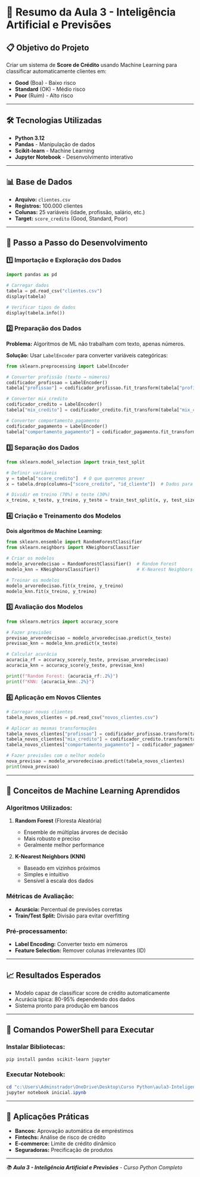 # 🤖 Resumo da Aula 3 - Inteligência Artificial e Previsões

## 📋 **Objetivo do Projeto**
Criar um sistema de **Score de Crédito** usando Machine Learning para classificar automaticamente clientes em:
- **Good** (Boa) - Baixo risco
- **Standard** (OK) - Médio risco  
- **Poor** (Ruim) - Alto risco

---

## 🛠️ **Tecnologias Utilizadas**
- **Python 3.12**
- **Pandas** - Manipulação de dados
- **Scikit-learn** - Machine Learning
- **Jupyter Notebook** - Desenvolvimento interativo

---

## 📊 **Base de Dados**
- **Arquivo:** `clientes.csv`
- **Registros:** 100.000 clientes
- **Colunas:** 25 variáveis (idade, profissão, salário, etc.)
- **Target:** `score_credito` (Good, Standard, Poor)

---

## 🔧 **Passo a Passo do Desenvolvimento**

### **1️⃣ Importação e Exploração dos Dados**
```python
import pandas as pd

# Carregar dados
tabela = pd.read_csv("clientes.csv")
display(tabela)

# Verificar tipos de dados
display(tabela.info())
```

### **2️⃣ Preparação dos Dados**
**Problema:** Algoritmos de ML não trabalham com texto, apenas números.

**Solução:** Usar `LabelEncoder` para converter variáveis categóricas:

```python
from sklearn.preprocessing import LabelEncoder

# Converter profissão (texto → números)
codificador_profissao = LabelEncoder()
tabela["profissao"] = codificador_profissao.fit_transform(tabela["profissao"])

# Converter mix_credito
codificador_credito = LabelEncoder()
tabela["mix_credito"] = codificador_credito.fit_transform(tabela["mix_credito"])

# Converter comportamento_pagamento
codificador_pagamento = LabelEncoder()
tabela["comportamento_pagamento"] = codificador_pagamento.fit_transform(tabela["comportamento_pagamento"])
```

### **3️⃣ Separação dos Dados**
```python
from sklearn.model_selection import train_test_split

# Definir variáveis
y = tabela["score_credito"]  # O que queremos prever
x = tabela.drop(columns=["score_credito", "id_cliente"])  # Dados para previsão

# Dividir em treino (70%) e teste (30%)
x_treino, x_teste, y_treino, y_teste = train_test_split(x, y, test_size=0.3)
```

### **4️⃣ Criação e Treinamento dos Modelos**
**Dois algoritmos de Machine Learning:**

```python
from sklearn.ensemble import RandomForestClassifier
from sklearn.neighbors import KNeighborsClassifier

# Criar os modelos
modelo_arvoredecisao = RandomForestClassifier()  # Random Forest
modelo_knn = KNeighborsClassifier()              # K-Nearest Neighbors

# Treinar os modelos
modelo_arvoredecisao.fit(x_treino, y_treino)
modelo_knn.fit(x_treino, y_treino)
```

### **5️⃣ Avaliação dos Modelos**
```python
from sklearn.metrics import accuracy_score

# Fazer previsões
previsao_arvoredecisao = modelo_arvoredecisao.predict(x_teste)
previsao_knn = modelo_knn.predict(x_teste)

# Calcular acurácia
acuracia_rf = accuracy_score(y_teste, previsao_arvoredecisao)
acuracia_knn = accuracy_score(y_teste, previsao_knn)

print(f"Random Forest: {acuracia_rf:.2%}")
print(f"KNN: {acuracia_knn:.2%}")
```

### **6️⃣ Aplicação em Novos Clientes**
```python
# Carregar novos clientes
tabela_novos_clientes = pd.read_csv("novos_clientes.csv")

# Aplicar as mesmas transformações
tabela_novos_clientes["profissao"] = codificador_profissao.transform(tabela_novos_clientes["profissao"])
tabela_novos_clientes["mix_credito"] = codificador_credito.transform(tabela_novos_clientes["mix_credito"])
tabela_novos_clientes["comportamento_pagamento"] = codificador_pagamento.transform(tabela_novos_clientes["comportamento_pagamento"])

# Fazer previsões com o melhor modelo
nova_previsao = modelo_arvoredecisao.predict(tabela_novos_clientes)
print(nova_previsao)
```

---

## 🧠 **Conceitos de Machine Learning Aprendidos**

### **Algoritmos Utilizados:**
1. **Random Forest** (Floresta Aleatória)
   - Ensemble de múltiplas árvores de decisão
   - Mais robusto e preciso
   - Geralmente melhor performance

2. **K-Nearest Neighbors (KNN)**
   - Baseado em vizinhos próximos
   - Simples e intuitivo
   - Sensível à escala dos dados

### **Métricas de Avaliação:**
- **Acurácia:** Percentual de previsões corretas
- **Train/Test Split:** Divisão para evitar overfitting

### **Pré-processamento:**
- **Label Encoding:** Converter texto em números
- **Feature Selection:** Remover colunas irrelevantes (ID)

---

## 📈 **Resultados Esperados**
- Modelo capaz de classificar score de crédito automaticamente
- Acurácia típica: 80-95% dependendo dos dados
- Sistema pronto para produção em bancos

---

## 🚀 **Comandos PowerShell para Executar**

### **Instalar Bibliotecas:**
```powershell
pip install pandas scikit-learn jupyter
```

### **Executar Notebook:**
```powershell
cd "c:\Users\Adminstrador\OneDrive\Desktop\Curso Python\aula3-Inteligencia Artificial e Previsoes"
jupyter notebook inicial.ipynb
```

---

## 🎯 **Aplicações Práticas**
- **Bancos:** Aprovação automática de empréstimos
- **Fintechs:** Análise de risco de crédito
- **E-commerce:** Limite de crédito dinâmico
- **Seguradoras:** Precificação de produtos

---

*📚 **Aula 3 - Inteligência Artificial e Previsões** - Curso Python Completo*